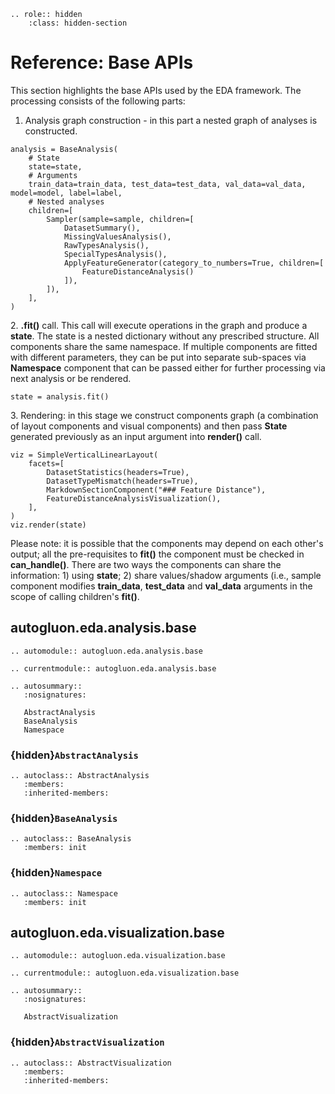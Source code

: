 ```{eval-rst}
.. role:: hidden
    :class: hidden-section
```

# Reference: Base APIs

This section highlights the base APIs used by the EDA framework. The processing consists of the following parts:

1. Analysis graph construction - in this part a nested graph of analyses is constructed.

```python3
analysis = BaseAnalysis(
    # State
    state=state,
    # Arguments
    train_data=train_data, test_data=test_data, val_data=val_data, model=model, label=label,
    # Nested analyses
    children=[
        Sampler(sample=sample, children=[
            DatasetSummary(),
            MissingValuesAnalysis(),
            RawTypesAnalysis(),
            SpecialTypesAnalysis(),
            ApplyFeatureGenerator(category_to_numbers=True, children=[
                FeatureDistanceAnalysis()
            ]),
        ]),
    ],
)
```

2\. **.fit()** call. This call will execute operations in the graph and produce a **state**. The state is a nested
dictionary without any prescribed structure. All components share the same namespace. If multiple components
are fitted with different parameters, they can be put into separate sub-spaces via **Namespace** component
that can be passed either for further processing
via next analysis or be rendered.

```python3
state = analysis.fit()
```

3\. Rendering: in this stage we construct components graph (a combination of layout components and visual components) and
then pass **State** generated previously as an input argument into **render()** call.

```python3
viz = SimpleVerticalLinearLayout(
    facets=[
        DatasetStatistics(headers=True),
        DatasetTypeMismatch(headers=True),
        MarkdownSectionComponent("### Feature Distance"),
        FeatureDistanceAnalysisVisualization(),
    ],
)
viz.render(state)
```

Please note: it is possible that the components may depend on each other's output; all the pre-requisites to **fit()**
the component must be checked in **can_handle()**. There are two ways the components can share the information:
1\) using **state**; 2) share values/shadow arguments (i.e., sample component modifies **train_data**, **test_data**
and **val_data** arguments in the scope of calling children's **fit()**.

## autogluon.eda.analysis.base

```{eval-rst}
.. automodule:: autogluon.eda.analysis.base
```

```{eval-rst}
.. currentmodule:: autogluon.eda.analysis.base
```

```{eval-rst}
.. autosummary::
   :nosignatures:

   AbstractAnalysis
   BaseAnalysis
   Namespace
```

### {hidden}`AbstractAnalysis`

```{eval-rst}
.. autoclass:: AbstractAnalysis
   :members:
   :inherited-members:
```

### {hidden}`BaseAnalysis`

```{eval-rst}
.. autoclass:: BaseAnalysis
   :members: init
```

### {hidden}`Namespace`

```{eval-rst}
.. autoclass:: Namespace
   :members: init
```

## autogluon.eda.visualization.base

```{eval-rst}
.. automodule:: autogluon.eda.visualization.base
```

```{eval-rst}
.. currentmodule:: autogluon.eda.visualization.base
```

```{eval-rst}
.. autosummary::
   :nosignatures:

   AbstractVisualization
```

### {hidden}`AbstractVisualization`

```{eval-rst}
.. autoclass:: AbstractVisualization
   :members:
   :inherited-members:
```

